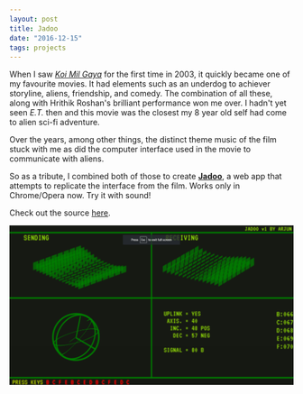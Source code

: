 ```yaml
---
layout: post
title: Jadoo
date: "2016-12-15"
tags: projects
---
```


When I saw *[Koi Mil Gaya](https://en.wikipedia.org/wiki/Koi..._Mil_Gaya)* for the first time in 2003, it quickly became one of my favourite movies.
It had elements such as an underdog to achiever storyline, aliens, friendship, and comedy.
The combination of all these, along with Hrithik Roshan's brilliant performance won me over.
I hadn't yet seen *E.T.* then and this movie was the closest my 8 year old self had come to alien sci-fi adventure.

Over the years, among other things, the distinct theme music of the film stuck with me as did the computer interface used in the movie to communicate with aliens.

So as a tribute, I combined both of those to create **[Jadoo](http://arjun.ninja/jadoo)**, a web app that attempts to replicate the interface from the film. Works only in Chrome/Opera now. Try it with sound!

Check out the source [here](https://github.com/arjunnn/jadoo).

<a href="http://arjun.ninja/jadoo">![jadoo screenshot](jadoo.png)</a>


